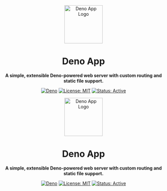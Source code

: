 <div align="center"> <picture> <source media="(prefers-color-scheme: dark)" srcset="https://raw.githubusercontent.com/denoland/deno_logo2/main/deno_dark.svg"> <source media="(prefers-color-scheme: light)" srcset="https://raw.githubusercontent.com/denoland/deno_logo2/main/deno_light.svg"> <img alt="Deno App Logo" src="https://raw.githubusercontent.com/denoland/deno_logo2/main/deno_light.svg" width="120"> </picture> <h1>Deno App</h1> <p><b>A simple, extensible Deno-powered web server with custom routing and static file support.</b></p> <p> <a href="https://deno.com/"><img alt="Deno" src="https://img.shields.io/badge/deno-%5E1.0.0-black?logo=deno&logoColor=white"></a> <a href="#"><img alt="License: MIT" src="https://img.shields.io/badge/license-MIT-blue.svg"></a> <a href="#"><img alt="Status: Active" src="https://img.shields.io/badge/status-active-brightgreen"></a> </p> </div><div align="center"> <picture> <source media="(prefers-color-scheme: dark)" srcset="https://raw.githubusercontent.com/denoland/deno_logo2/main/deno_dark.svg"> <source media="(prefers-color-scheme: light)" srcset="https://raw.githubusercontent.com/denoland/deno_logo2/main/deno_light.svg"> <img alt="Deno App Logo" src="https://raw.githubusercontent.com/denoland/deno_logo2/main/deno_light.svg" width="120"> </picture> <h1>Deno App</h1> <p><b>A simple, extensible Deno-powered web server with custom routing and static file support.</b></p> <p> <a href="https://deno.com/"><img alt="Deno" src="https://img.shields.io/badge/deno-%5E1.0.0-black?logo=deno&logoColor=white"></a> <a href="#"><img alt="License: MIT" src="https://img.shields.io/badge/license-MIT-blue.svg"></a> <a href="#"><img alt="Status: Active" src="https://img.shields.io/badge/status-active-brightgreen"></a> </p> </div>
